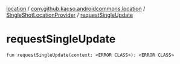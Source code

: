 [location](../../index.md) / [com.github.kacso.androidcommons.location](../index.md) / [SingleShotLocationProvider](index.md) / [requestSingleUpdate](.)

# requestSingleUpdate

`fun requestSingleUpdate(context: <ERROR CLASS>): <ERROR CLASS>`